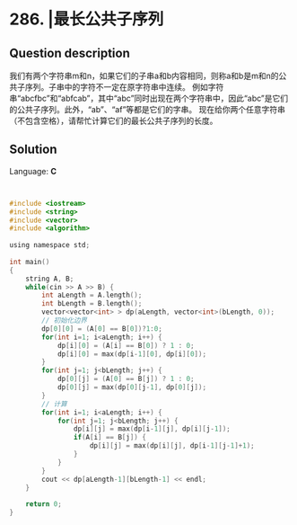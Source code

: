 # 286. |最长公共子序列

## Question description


我们有两个字符串m和n，如果它们的子串a和b内容相同，则称a和b是m和n的公共子序列。子串中的字符不一定在原字符串中连续。
 例如字符串“abcfbc”和“abfcab”，其中“abc”同时出现在两个字符串中，因此“abc”是它们的公共子序列。此外，“ab”、“af”等都是它们的字串。
 现在给你两个任意字符串（不包含空格），请帮忙计算它们的最长公共子序列的长度。


## Solution

Language: **C**

```C


#include <iostream>
#include <string>
#include <vector>
#include <algorithm>
 
using namespace std;
 
int main()
{
    string A, B;
    while(cin >> A >> B) {
        int aLength = A.length();
        int bLength = B.length();
        vector<vector<int> > dp(aLength, vector<int>(bLength, 0));
        // 初始化边界
        dp[0][0] = (A[0] == B[0])?1:0;
        for(int i=1; i<aLength; i++) {
            dp[i][0] = (A[i] == B[0]) ? 1 : 0;
            dp[i][0] = max(dp[i-1][0], dp[i][0]);
        }
        for(int j=1; j<bLength; j++) {
            dp[0][j] = (A[0] == B[j]) ? 1 : 0;
            dp[0][j] = max(dp[0][j-1], dp[0][j]);
        }
        // 计算
        for(int i=1; i<aLength; i++) {
            for(int j=1; j<bLength; j++) {
                dp[i][j] = max(dp[i-1][j], dp[i][j-1]);
                if(A[i] == B[j]) {
                    dp[i][j] = max(dp[i][j], dp[i-1][j-1]+1);
                }
            }
        }
        cout << dp[aLength-1][bLength-1] << endl;
    }
 
    return 0;
}
```


